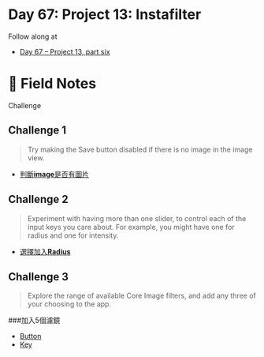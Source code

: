 # Day 67: Project 13: Instafilter

Follow along at 
- [Day 67 – Project 13, part six][1]

# 📒 Field Notes
Challenge


## Challenge 1

>Try making the Save button disabled if there is no image in the image view.

- [判斷**image**是否有圖片][2]

## Challenge 2

>Experiment with having more than one slider, to control each of the input keys you care about. For example, you might have one for radius and one for intensity.

- [選擇加入**Radius**][3]

## Challenge 3

>Explore the range of available Core Image filters, and add any three of your choosing to the app.

###加入5個濾鏡
- [Button][4]
- [Key][5]



[1]: https://www.hackingwithswift.com/100/swiftui/67
[2]: https://github.com/VisionAce/100DaysOfSwiftUI/blob/1d1ae5db86935bcb5d1bda64f46a2c3480e7fa44/Day67/ContentView.swift#L71C48-L71C48
[3]: https://github.com/VisionAce/100DaysOfSwiftUI/blob/1d1ae5db86935bcb5d1bda64f46a2c3480e7fa44/Day67/ContentView.swift#L54C1-L61C36
[4]: https://github.com/VisionAce/100DaysOfSwiftUI/blob/1d1ae5db86935bcb5d1bda64f46a2c3480e7fa44/Day67/ContentView.swift#L89C1-L93C77
[5]: https://github.com/VisionAce/100DaysOfSwiftUI/blob/1d1ae5db86935bcb5d1bda64f46a2c3480e7fa44/Day67/ContentView.swift#L138C2-L156C10
